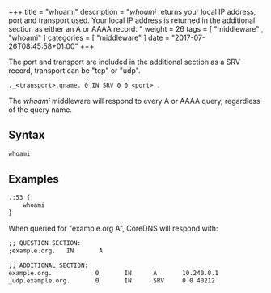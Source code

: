 +++
title = "whoami"
description = "*whoami* returns your local IP address, port and transport used. Your local IP address is returned in the additional section as either an A or AAAA record. "
weight = 26
tags = [  "middleware" , "whoami" ]
categories = [ "middleware" ]
date = "2017-07-26T08:45:58+01:00"
+++

The port and transport are included in the additional section as a SRV record, transport can be
"tcp" or "udp".

~~~ txt
._<transport>.qname. 0 IN SRV 0 0 <port> .
~~~

The *whoami* middleware will respond to every A or AAAA query, regardless of the query name.

## Syntax

~~~ txt
whoami
~~~

## Examples

~~~ txt
.:53 {
    whoami
}
~~~

When queried for "example.org A", CoreDNS will respond with:

~~~ txt
;; QUESTION SECTION:
;example.org.   IN       A

;; ADDITIONAL SECTION:
example.org.            0       IN      A       10.240.0.1
_udp.example.org.       0       IN      SRV     0 0 40212
~~~

